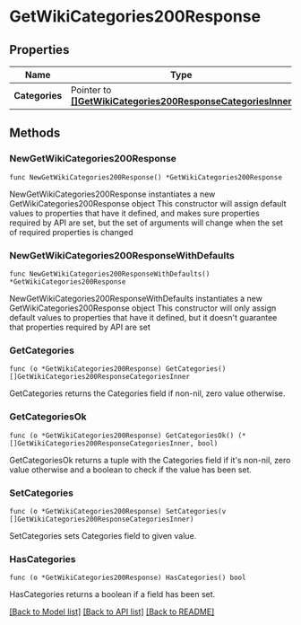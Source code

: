 # GetWikiCategories200Response

## Properties

Name | Type | Description | Notes
------------ | ------------- | ------------- | -------------
**Categories** | Pointer to [**[]GetWikiCategories200ResponseCategoriesInner**](GetWikiCategories200ResponseCategoriesInner.md) |  | [optional] 

## Methods

### NewGetWikiCategories200Response

`func NewGetWikiCategories200Response() *GetWikiCategories200Response`

NewGetWikiCategories200Response instantiates a new GetWikiCategories200Response object
This constructor will assign default values to properties that have it defined,
and makes sure properties required by API are set, but the set of arguments
will change when the set of required properties is changed

### NewGetWikiCategories200ResponseWithDefaults

`func NewGetWikiCategories200ResponseWithDefaults() *GetWikiCategories200Response`

NewGetWikiCategories200ResponseWithDefaults instantiates a new GetWikiCategories200Response object
This constructor will only assign default values to properties that have it defined,
but it doesn't guarantee that properties required by API are set

### GetCategories

`func (o *GetWikiCategories200Response) GetCategories() []GetWikiCategories200ResponseCategoriesInner`

GetCategories returns the Categories field if non-nil, zero value otherwise.

### GetCategoriesOk

`func (o *GetWikiCategories200Response) GetCategoriesOk() (*[]GetWikiCategories200ResponseCategoriesInner, bool)`

GetCategoriesOk returns a tuple with the Categories field if it's non-nil, zero value otherwise
and a boolean to check if the value has been set.

### SetCategories

`func (o *GetWikiCategories200Response) SetCategories(v []GetWikiCategories200ResponseCategoriesInner)`

SetCategories sets Categories field to given value.

### HasCategories

`func (o *GetWikiCategories200Response) HasCategories() bool`

HasCategories returns a boolean if a field has been set.


[[Back to Model list]](../README.md#documentation-for-models) [[Back to API list]](../README.md#documentation-for-api-endpoints) [[Back to README]](../README.md)


